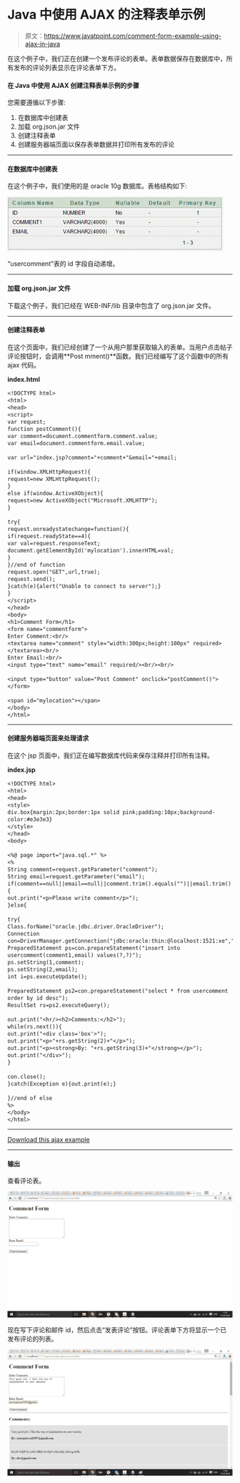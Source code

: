# Java 中使用 AJAX 的注释表单示例

> 原文：<https://www.javatpoint.com/comment-form-example-using-ajax-in-java>

在这个例子中，我们正在创建一个发布评论的表单。表单数据保存在数据库中，所有发布的评论列表显示在评论表单下方。

#### 在 Java 中使用 AJAX 创建注释表单示例的步骤

您需要遵循以下步骤:

1.  在数据库中创建表
2.  加载 org.json.jar 文件
3.  创建注释表单
4.  创建服务器端页面以保存表单数据并打印所有发布的评论

* * *

#### 在数据库中创建表

在这个例子中，我们使用的是 oracle 10g 数据库。表格结构如下:

![comment form table](img/10cabafe52068e1603f44629913e0be0.png)

“usercomment”表的 id 字段自动递增。

* * *

#### 加载 org.json.jar 文件

下载这个例子，我们已经在 WEB-INF/lib 目录中包含了 org.json.jar 文件。

* * *

#### 创建注释表单

在这个页面中，我们已经创建了一个从用户那里获取输入的表单。当用户点击帖子评论按钮时，会调用**Post mment()**函数。我们已经编写了这个函数中的所有 ajax 代码。

**index.html**

```
<!DOCTYPE html>
<html>
<head>
<script>
var request;
function postComment(){
var comment=document.commentform.comment.value;
var email=document.commentform.email.value;

var url="index.jsp?comment="+comment+"&email="+email;

if(window.XMLHttpRequest){
request=new XMLHttpRequest();
}
else if(window.ActiveXObject){
request=new ActiveXObject("Microsoft.XMLHTTP");
}

try{
request.onreadystatechange=function(){
if(request.readyState==4){
var val=request.responseText;
document.getElementById('mylocation').innerHTML=val;
}
}//end of function
request.open("GET",url,true);
request.send();
}catch(e){alert("Unable to connect to server");}
}
</script>
</head>
<body>
<h1>Comment Form</h1>
<form name="commentform">
Enter Comment:<br/>
<textarea name="comment" style="width:300px;height:100px" required>
</textarea><br/>
Enter Email:<br/>
<input type="text" name="email" required/><br/><br/>

<input type="button" value="Post Comment" onclick="postComment()">
</form>

<span id="mylocation"></span>
</body>
</html>

```

* * *

#### 创建服务器端页面来处理请求

在这个 jsp 页面中，我们正在编写数据库代码来保存注释并打印所有注释。

**index.jsp**

```
<!DOCTYPE html>
<html>
<head>
<style>
div.box{margin:2px;border:1px solid pink;padding:10px;background-color:#e3e3e3}
</style>
</head>
<body>

<%@ page import="java.sql.*" %>
<%
String comment=request.getParameter("comment");
String email=request.getParameter("email");
if(comment==null||email==null||comment.trim().equals("")||email.trim().equals("")){
out.print("<p>Please write comment</p>");
}else{

try{
Class.forName("oracle.jdbc.driver.OracleDriver");
Connection con=DriverManager.getConnection("jdbc:oracle:thin:@localhost:1521:xe","system","oracle");
PreparedStatement ps=con.prepareStatement("insert into usercomment(comment1,email) values(?,?)");
ps.setString(1,comment);
ps.setString(2,email);
int i=ps.executeUpdate();

PreparedStatement ps2=con.prepareStatement("select * from usercomment order by id desc");
ResultSet rs=ps2.executeQuery();

out.print("<hr/><h2>Comments:</h2>");
while(rs.next()){
out.print("<div class='box'>");
out.print("<p>"+rs.getString(2)+"</p>");
out.print("<p><strong>By: "+rs.getString(3)+"</strong></p>");
out.print("</div>");
}

con.close();
}catch(Exception e){out.print(e);}

}//end of else
%>
</body>
</html>

```

* * *

[Download this ajax example](https://static.javatpoint.com/ajaxpages/src/ajaxcommentdb.zip)

* * *

#### 输出

查看评论表。

![ajax comment form example output 1](img/fc3b4a39d28871151c480a4a0b9fb843.png)

现在写下评论和邮件 id，然后点击“发表评论”按钮。评论表单下方将显示一个已发布评论的列表。

![ajax comment form example output 2](img/86fa0f55a5a90cea42b1acbbcdc0ac1d.png)